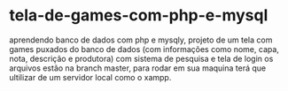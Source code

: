 # tela-de-games-com-php-e-mysql
aprendendo banco de dados com php e mysqly, projeto de um tela com games puxados do banco de dados (com informações como nome, capa, nota, descrição e produtora)  com sistema de pesquisa  e tela de login 
os arquivos estão na branch master, para rodar em sua maquina terá que ultilizar de um servidor local como o xampp. 
